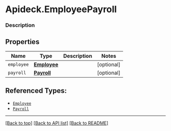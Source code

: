# Apideck.EmployeePayroll

### Description

## Properties
Name | Type | Description | Notes
------------ | ------------- | ------------- | -------------
`employee` | [**Employee**](Employee.md) |  | [optional] 
`payroll` | [**Payroll**](Payroll.md) |  | [optional] 





## Referenced Types:
* [`Employee`](Employee.md)
* [`Payroll`](Payroll.md)

---

[[Back to top]](#) [[Back to API list]](../../../../README.md#documentation-for-api-endpoints) [[Back to README]](../../../../README.md)


